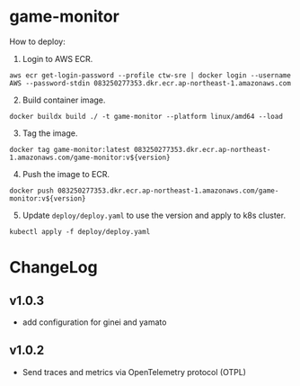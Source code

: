 # game-monitor
How to deploy:
1. Login to AWS ECR.
```
aws ecr get-login-password --profile ctw-sre | docker login --username AWS --password-stdin 083250277353.dkr.ecr.ap-northeast-1.amazonaws.com
```

2. Build container image.
```
docker buildx build ./ -t game-monitor --platform linux/amd64 --load
```

3. Tag the image.
```
docker tag game-monitor:latest 083250277353.dkr.ecr.ap-northeast-1.amazonaws.com/game-monitor:v${version}
```

4. Push the image to ECR.
```
docker push 083250277353.dkr.ecr.ap-northeast-1.amazonaws.com/game-monitor:v${version}
```

5. Update `deploy/deploy.yaml` to use the version and apply to k8s cluster.
```
kubectl apply -f deploy/deploy.yaml
```

# ChangeLog
## v1.0.3
- add configuration for ginei and yamato
## v1.0.2
- Send traces and metrics via OpenTelemetry protocol (OTPL)
